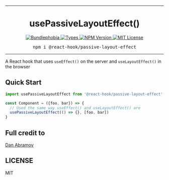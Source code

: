 <hr>
<div align="center">
  <h1 align="center">
    usePassiveLayoutEffect()
  </h1>
</div>

<p align="center">
  <a href="https://bundlephobia.com/result?p=@react-hook/passive-layout-effect">
    <img alt="Bundlephobia" src="https://img.shields.io/bundlephobia/minzip/@react-hook/passive-layout-effect?style=for-the-badge&labelColor=24292e">
  </a>
  <a aria-label="Types" href="https://www.npmjs.com/package/@react-hook/passive-layout-effect">
    <img alt="Types" src="https://img.shields.io/npm/types/@react-hook/passive-layout-effect?style=for-the-badge&labelColor=24292e">
  </a>
  <a aria-label="NPM version" href="https://www.npmjs.com/package/@react-hook/passive-layout-effect">
    <img alt="NPM Version" src="https://img.shields.io/npm/v/@react-hook/passive-layout-effect?style=for-the-badge&labelColor=24292e">
  </a>
  <a aria-label="License" href="https://jaredlunde.mit-license.org/">
    <img alt="MIT License" src="https://img.shields.io/npm/l/@react-hook/passive-layout-effect?style=for-the-badge&labelColor=24292e">
  </a>
</p>

<pre align="center">npm i @react-hook/passive-layout-effect</pre>
<hr>

A React hook that uses `useEffect()` on the server and `useLayoutEffect()` in the browser

## Quick Start

```jsx harmony
import usePassiveLayoutEffect from '@react-hook/passive-layout-effect'

const Component = ({foo, bar}) => {
  // Used the same way useEffect() and useLayoutEffect() are
  usePassiveLayoutEffect(() => {}, [foo, bar])
}
```

## Full credit to

[Dan Abramov](https://gist.github.com/gaearon/e7d97cdf38a2907924ea12e4ebdf3c85)

## LICENSE

MIT
